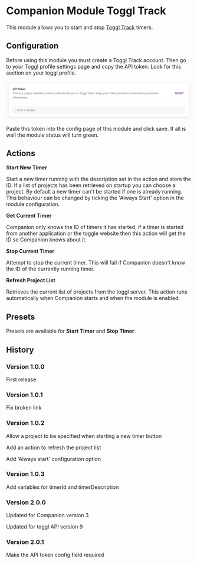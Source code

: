 # Companion Module Toggl Track

This module allows you to start and stop [Toggl Track](https://track.toggl.com/) timers.

## Configuration

Before using this module you must create a Toggl Track account. Then go to your Toggl profile settings page and copy the API token. Look for this section on your toggl profile.

![api token](api_token.png)

Paste this token into the config page of this module and click save. If all is well the module status will turn green.

## Actions

**Start New Timer** 

Start a new timer running with the description set in the action and store the ID. If a list of projects has been retrieved on startup you can choose a project. By default a new timer can't be started if one is already running. This behaviour can be changed by ticking the 'Always Start' option in the module configuration.

**Get Current Timer**

Companion only knows the ID of timers it has started, if a timer is started from another application or the toggle website then this action will get the ID so Companion knows about it.

**Stop Current Timer**

Attempt to stop the current timer. This will fail if Companion doesn't know the ID of the currently running timer.

**Refresh Project List**

Retrieves the current list of projects from the toggl server. This action runs automatically when Companion starts and when the module is enabled.

## Presets

Presets are available for **Start Timer** and **Stop Timer**.

## History

### Version 1.0.0
First release

### Version 1.0.1
Fix broken link

### Version 1.0.2
Allow a project to be specified when starting a new timer button

Add an action to refresh the project list

Add 'Always start' configuration option

### Version 1.0.3
Add variables for timerId and timerDescription

### Version 2.0.0
Updated for Companion version 3

Updated for toggl API version 9

### Version 2.0.1
Make the API token config field required

